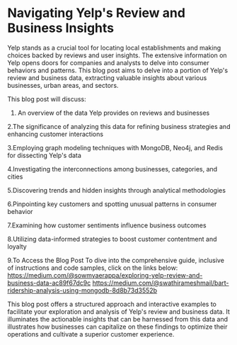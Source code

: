 # Navigating Yelp's Review and Business Insights

Yelp stands as a crucial tool for locating local establishments and making choices backed by reviews and user insights. The extensive information on Yelp opens doors for companies and analysts to delve into consumer behaviors and patterns. This blog post aims to delve into a portion of Yelp's review and business data, extracting valuable insights about various businesses, urban areas, and sectors.

This blog post will discuss:

1. An overview of the data Yelp provides on reviews and businesses
   
2.The significance of analyzing this data for refining business strategies and enhancing customer interactions

3.Employing graph modeling techniques with MongoDB, Neo4j, and Redis for dissecting Yelp's data

4.Investigating the interconnections among businesses, categories, and cities

5.Discovering trends and hidden insights through analytical methodologies

6.Pinpointing key customers and spotting unusual patterns in consumer behavior

7.Examining how customer sentiments influence business outcomes

8.Utilizing data-informed strategies to boost customer contentment and loyalty

9.To Access the Blog Post
To dive into the comprehensive guide, inclusive of instructions and code samples, click on the links below:
https://medium.com/@sowmyaerappa/exploring-yelp-review-and-business-data-ac89f67dc9c
https://medium.com/@swathirameshmail/bart-ridership-analysis-using-mongodb-8d8b73d3552b

This blog post offers a structured approach and interactive examples to facilitate your exploration and analysis of Yelp's review and business data. It illuminates the actionable insights that can be harnessed from this data and illustrates how businesses can capitalize on these findings to optimize their operations and cultivate a superior customer experience.

